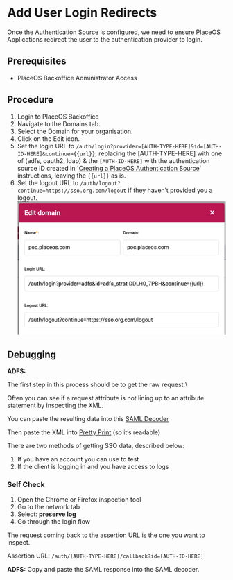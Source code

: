 # Add User Login Redirects

Once the Authentication Source is configured, we need to ensure PlaceOS Applications redirect the user to the authentication provider to login.&#x20;

## Prerequisites

* PlaceOS Backoffice Administrator Access

## Procedure

1. Login to PlaceOS Backoffice
2. Navigate to the Domains tab.
3. Select the Domain for your organisation.
4. Click on the Edit icon.
5. Set the login URL to `/auth/login?provider=[AUTH-TYPE-HERE]&id=[AUTH-ID-HERE]&continue={{url}}`, replacing the \[AUTH-TYPE-HERE] with one of (adfs, oauth2, ldap) & the `[AUTH-ID-HERE]` with the authentication source ID created in '[Creating a PlaceOS Authentication Source](../../configure-placeos-for-google-workspace/user-authentication/create-a-placeos-authentication-source-for-google.md)' instructions, leaving the `{{url}}` as is.
6. Set the logout URL to `/auth/logout?continue=https://sso.org.com/logout` if they haven’t provided you a logout.\
   ![](<../../../.gitbook/assets/image (14).png>)

## Debugging

**ADFS:**

The first step in this process should be to get the raw request.\


Often you can see if a request attribute is not lining up to an attribute statement by inspecting the XML.

You can paste the resulting data into this [SAML Decoder](https://www.samltool.com/decode.php)

Then paste the XML into [Pretty Print](https://www.samltool.com/prettyprint.php) (so it’s readable)

There are two methods of getting SSO data, described below:

1. If you have an account you can use to test
2. If the client is logging in and you have access to logs

### Self Check

1. Open the Chrome or Firefox inspection tool
2. Go to the network tab
3. Select: **preserve log**
4. Go through the login flow

The request coming back to the assertion URL is the one you want to inspect.

Assertion URL: `/auth/[AUTH-TYPE-HERE]/callback?id=[AUTH-ID-HERE]`

**ADFS:** Copy and paste the SAML response into the SAML decoder.
